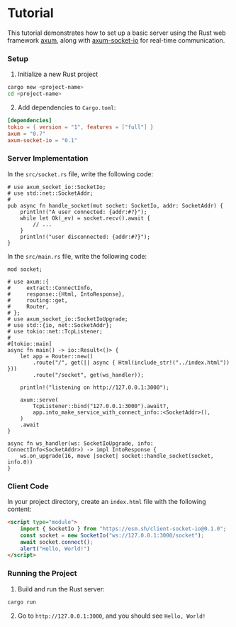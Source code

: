 # Tutorial

This tutorial demonstrates how to set up a basic server using the Rust web
framework [axum](https://github.com/tokio-rs/axum), along with
[axum-socket-io](https://github.com/nurmohammed840/web-socket-io) for real-time
communication.

### Setup

1. Initialize a new Rust project

```bash
cargo new <project-name>
cd <project-name>
```

2. Add dependencies to `Cargo.toml`:

```toml
[dependencies]
tokio = { version = "1", features = ["full"] }
axum = "0.7"
axum-socket-io = "0.1"
```

### Server Implementation

In the `src/socket.rs` file, write the following code:

```rust,norun
# use axum_socket_io::SocketIo;
# use std::net::SocketAddr;
#
pub async fn handle_socket(mut socket: SocketIo, addr: SocketAddr) {
    println!("A user connected: {addr:#?}");
    while let Ok(_ev) = socket.recv().await {
        // ...
    }
    println!("user disconnected: {addr:#?}");
}
```

In the `src/main.rs` file, write the following code:

```rust,ignore
mod socket;

# use axum::{
#     extract::ConnectInfo,
#     response::{Html, IntoResponse},
#     routing::get,
#     Router,
# };
# use axum_socket_io::SocketIoUpgrade;
# use std::{io, net::SocketAddr};
# use tokio::net::TcpListener;
#
#[tokio::main]
async fn main() -> io::Result<()> {
    let app = Router::new()
        .route("/", get(|| async { Html(include_str!("../index.html")) }))
        .route("/socket", get(ws_handler));

    println!("listening on http://127.0.0.1:3000");
    
    axum::serve(
        TcpListener::bind("127.0.0.1:3000").await?,
        app.into_make_service_with_connect_info::<SocketAddr>(),
    )
    .await
}

async fn ws_handler(ws: SocketIoUpgrade, info: ConnectInfo<SocketAddr>) -> impl IntoResponse {
    ws.on_upgrade(16, move |socket| socket::handle_socket(socket, info.0))
}
```

### Client Code

In your project directory, create an `index.html` file with the following
content:

```html
<script type="module">
    import { SocketIo } from "https://esm.sh/client-socket-io@0.1.0";
    const socket = new SocketIo("ws://127.0.0.1:3000/socket");
    await socket.connect();
    alert("Hello, World!")
</script>
```

### Running the Project

1. Build and run the Rust server:

```bash
cargo run
```

2. Go to `http://127.0.0.1:3000`, and you should see `Hello, World!`
